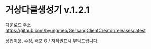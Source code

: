 # 거상다클생성기 v.1.2.1

다운로드 주소
https://github.com/byungmeo/GersangClientCreator/releases/latest

상업이용, 수정, 배포 O / 저작권표시 부탁드립니다.
